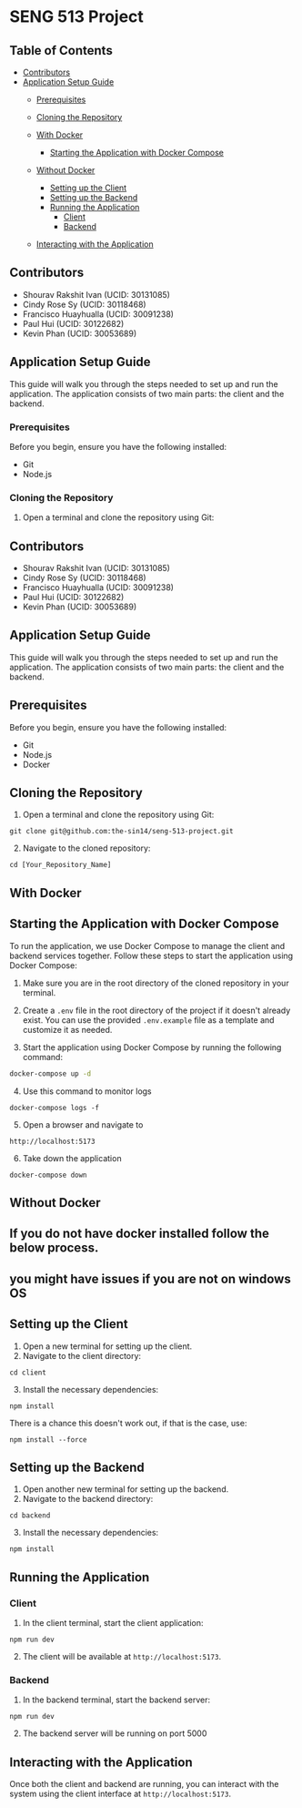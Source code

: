 # SENG 513 Project

## Table of Contents
- [Contributors](#contributors)
- [Application Setup Guide](#application-setup-guide)
  - [Prerequisites](#prerequisites)
  - [Cloning the Repository](#cloning-the-repository)
  - [With Docker](#with-docker)
    - [Starting the Application with Docker Compose](#starting-the-application-with-docker-compose)

  - [Without Docker](#without-docker)
    - [Setting up the Client](#setting-up-the-client)
    - [Setting up the Backend](#setting-up-the-backend)
    - [Running the Application](#running-the-application)
      - [Client](#client)
      - [Backend](#backend)
  - [Interacting with the Application](#interacting-with-the-application)

## Contributors
- Shourav Rakshit Ivan (UCID: 30131085)
- Cindy Rose Sy (UCID: 30118468)
- Francisco Huayhualla (UCID: 30091238)
- Paul Hui (UCID: 30122682)
- Kevin Phan (UCID: 30053689)

## Application Setup Guide

This guide will walk you through the steps needed to set up and run the application. The application consists of two main parts: the client and the backend.

### Prerequisites

Before you begin, ensure you have the following installed:
- Git
- Node.js

### Cloning the Repository

1. Open a terminal and clone the repository using Git:



## Contributors
- Shourav Rakshit Ivan (UCID: 30131085)
- Cindy Rose Sy (UCID: 30118468)
- Francisco Huayhualla (UCID: 30091238)
- Paul Hui (UCID: 30122682)
- Kevin Phan (UCID: 30053689)

## Application Setup Guide

This guide will walk you through the steps needed to set up and run the application. The application consists of two main parts: the client and the backend.

## Prerequisites

Before you begin, ensure you have the following installed:
- Git
- Node.js
- Docker

## Cloning the Repository

1. Open a terminal and clone the repository using Git:

```
git clone git@github.com:the-sin14/seng-513-project.git
```

2. Navigate to the cloned repository:

```
cd [Your_Repository_Name]
```
## With Docker
## Starting the Application with Docker Compose

To run the application, we use Docker Compose to manage the client and backend services together. Follow these steps to start the application using Docker Compose:

1. Make sure you are in the root directory of the cloned repository in your terminal.

2. Create a `.env` file in the root directory of the project if it doesn't already exist. You can use the provided `.env.example` file as a template and customize it as needed.

3. Start the application using Docker Compose by running the following command:

```bash
docker-compose up -d
```

4. Use this command to monitor logs
```
docker-compose logs -f
```

5. Open a browser and navigate to 
```
http://localhost:5173
```

6. Take down the application 
```
docker-compose down
```

## Without Docker
## If you do not have docker installed follow the below process.
## you might have issues if you are not on windows OS

## Setting up the Client

1. Open a new terminal for setting up the client.
2. Navigate to the client directory:
```
cd client
```
3. Install the necessary dependencies:
```
npm install
```
There is a chance this doesn't work out, if that is the case, use:
```
npm install --force
```
## Setting up the Backend

1. Open another new terminal for setting up the backend.
2. Navigate to the backend directory:

```
cd backend
```
3. Install the necessary dependencies:
```
npm install
```


## Running the Application

### Client

1. In the client terminal, start the client application:
```
npm run dev
```
2. The client will be available at `http://localhost:5173`.

### Backend

1. In the backend terminal, start the backend server:
```
npm run dev
```
2. The backend server will be running on port 5000

## Interacting with the Application

Once both the client and backend are running, you can interact with the system using the client interface at `http://localhost:5173`.
